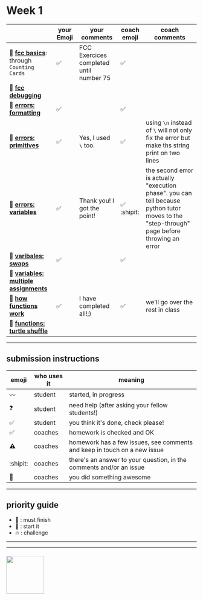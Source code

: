 # Week 1

|  | your Emoji | your comments | coach emoji | coach comments |
| --- | --- | --- | --- | --- |
| :seedling: __[fcc basics](./fcc-basic-js-pt-1.md)__: through ```Counting Cards``` | :white_check_mark: | FCC Exercices completed until number 75 | :white_check_mark: | |
| :dash: __[fcc debugging](./fcc-debugging.md)__ | | | | |
| :seedling: __[errors: formatting](./jl-errors-formatting.md)__ | :white_check_mark: | | :white_check_mark: | |
| :seedling: __[errors: primitives](./jl-errors-primitive-types.md)__ | :white_check_mark: | Yes, I used ```\``` too. | :white_check_mark: | using ```\n``` instead of ```\``` will not only fix the error but make ths string print on two lines |
| :seedling: __[errors: variables](./jl-errors-variables.md)__ | :white_check_mark: | Thank you! I got the point! | :white_check_mark: :shipit: | the second error is actually "execution phase".  you can tell because python tutor moves to the "step-through" page before throwing an error |
| :seedling: __[varibales: swaps](./jl-variables-swaps.md)__ | :white_check_mark: | | :white_check_mark: | |
| :dash: __[variables: multiple assignments](./jl-variables-multiple.md)__ | | | | |
| :seedling: __[how functions work](./jl-functions.md)__ | :white_check_mark: | I have completed all!;) | :white_check_mark: | we'll go over the rest in class |
| :dash: __[functions: turtle shuffle](./jl-turtle-shuffle.md)__ | | | | |

---


## submission instructions

| emoji | who uses it | meaning |
| --- | --- | --- |
|  :wavy_dash: | student | started, in progress  | 
| :question: | student | need help (after asking your fellow students!) | 
| :white_check_mark: | student | you think it's done, check please! | 
| :white_check_mark: | coaches | homework is checked and OK |
| :warning: | coaches | homework has a few issues, see comments and keep in touch on a new issue |
| :shipit: | coaches | there's an answer to your question, in the comments and/or an issue  | 
| :star2: | coaches | you did something awesome |

---

## priority guide

* :seedling: : must finish
* :dash: : start it
* :fire: : challenge

___
___
### <a href="https://hackyourfuture.be" target="_blank"><img src="https://pbs.twimg.com/profile_images/984474625009741824/Bs_qKx6-_400x400.jpg" width="100" height="100"></img></a>

